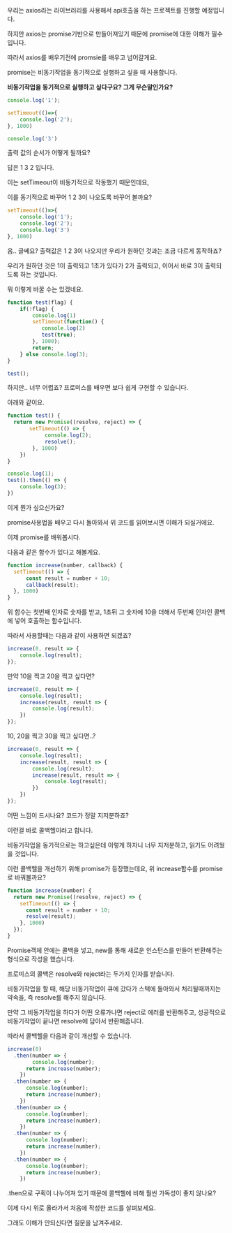 우리는 axios라는 라이브러리를 사용해서 api호출을 하는 프로젝트를 진행할 예정입니다.

하지만 axios는 promise기반으로 만들어져있기 때문에 promise에 대한 이해가 필수입니다.

따라서 axios를 배우기전에 promsie를 배우고 넘어갈게요.

promise는 비동기작업을 동기적으로 실행하고 싶을 때 사용합니다.

**비동기작업을 동기적으로 실행하고 싶다구요? 그게 무슨말인가요?**

```js
console.log('1');

setTimeout(()=>{
    console.log('2');
}, 1000)

console.log('3')
```

출력 값의 순서가 어떻게 될까요?

답은 1 3 2 입니다.

이는 setTimeout이 비동기적으로 작동했기 때문인데요,

이를 동기적으로 바꾸어 1 2 3이 나오도록 바꾸어 볼까요?

```js
setTimeout(()=>{
    console.log('1');
    console.log('2');
    console.log('3')
}, 1000)
```

음.. 글쎄요? 출력값은 1 2 3이 나오지만 우리가 원하던 것과는 조금 다르게 동작하죠?

우리가 원하던 것은 1이 출력되고 1초가 있다가 2가 출력되고, 이어서 바로 3이 출력되도록 하는 것입니다.

뭐 이렇게 바꿀 수는 있겠네요.

```js
function test(flag) {
    if(!flag) {
        console.log(1)
        setTimeout(function() {
           console.log(2)
           test(true);
        }, 1000);
        return;
    } else console.log(3);
}

test();
```

하지만.. 너무 어렵죠? 프로미스를 배우면 보다 쉽게 구현할 수 있습니다.

아래와 같이요.

```js
function test() {
  return new Promise((resolve, reject) => {
       setTimeout(() => {
            console.log(2);
            resolve();
        }, 1000)
    })
}

console.log(1);
test().then(() => {
    console.log(3);
})
```

이게 뭔가 싶으신가요? 

promise사용법을 배우고 다시 돌아와서 위 코드를 읽어보시면 이해가 되실거에요.

이제 promise를 배워봅시다.

다음과 같은 함수가 있다고 해볼게요.

```js
function increase(number, callback) {
  setTimeout(() => {
      const result = number + 10;
      callback(result);
  }, 1000)
}
```

위 함수는 첫번째 인자로 숫자를 받고, 1초뒤 그 숫자에 10을 더해서 두번째 인자인 콜백에 넣어 호출하는 함수입니다.

따라서 사용할때는 다음과 같이 사용하면 되겠죠?

```js
increase(0, result => {
    console.log(result);
});
```

만약 10을 찍고 20을 찍고 싶다면?

```js
increase(0, result => {
    console.log(result);
    increase(result, result => {
        console.log(result);
    })
});
```

10, 20을 찍고 30을 찍고 싶다면..?

```js
increase(0, result => {
    console.log(result);
    increase(result, result => {
        console.log(result);
        increase(result, result => {
            console.log(result);
        })
    })
});
```

어떤 느낌이 드시나요? 코드가 정말 지저분하죠?

이런걸 바로 콜백헬이라고 합니다.

비동기작업을 동기적으로는 하고싶은데 이렇게 하자니 너무 지저분하고, 읽기도 어려웠을 것입니다.

이런 콜백헬을 개선하기 위해 promise가 등장했는데요, 위 increase함수를 promise로 바꿔볼까요?

```js
function increase(number) {
  return new Promise((resolve, reject) => {
    setTimeout(() => {
      const result = number + 10;
      resolve(result);
    }, 1000)
  });
}
```

Promise객체 안에는 콜백을 넣고, new를 통해 새로운 인스턴스를 만들어 반환해주는 형식으로 작성을 했습니다.

프로미스의 콜백은 resolve와 reject라는 두가지 인자를 받습니다.

비동기작업을 할 때, 해당 비동기작업이 큐에 갔다가 스택에 돌아와서 처리될때까지는 약속을, 즉 resolve를 해주지 않습니다.

만약 그 비동기작업을 하다가 어떤 오류가나면 reject로 에러를 반환해주고, 성공적으로 비동기작업이 끝나면 resolve에 담아서 반환해줍니다.

따라서 콜백헬을 다음과 같이 개선할 수 있습니다.

```js
increase(0)
  .then(number => {
        console.log(number);
      return increase(number);
    })
  .then(number => {
      console.log(number);
      return increase(number);
    })
  .then(number => {
      console.log(number);
      return increase(number);
    })
  .then(number => { 
      console.log(number);
      return increase(number);
    })
  .then(number => { 
      console.log(number);
      return increase(number);
    })
```

.then으로 구획이 나누어져 있기 때문에 콜백헬에 비해 훨씬 가독성이 좋지 않나요?

이제 다시 위로 올라가서 처음에 작성한 코드를 살펴보세요. 

그래도 이해가 안되신다면 질문을 남겨주세요.

